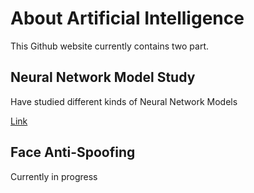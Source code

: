 # About Artificial Intelligence

This Github website currently contains two part.

## Neural Network Model Study
Have studied different kinds of Neural Network Models

[Link](./ToNN/)

## Face Anti-Spoofing
Currently in progress